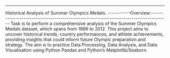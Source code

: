 ----------------------------------------------------------------------------------------------------------
Historical Analysis of Summer Olympics Medals.
-----------Overview:--------------------------------------------------------------------------------------
Task is to perform a comprehensive analysis of the Summer Olympics Medals dataset, which spans from 1896 to 2012. 
This project aims to uncover historical trends, country performances, and athlete achievements, providing insights that could inform future Olympic preparation and strategy.
The aim is to practice Data Processing, Data Analysis, and Data Visualisation using Python Pandas and Python’s Matplotlib/Seaborn.
